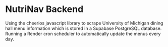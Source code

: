 # NutriNav Backend

Using the cheerios javascript library to scrape University of Michigan dining hall menu information which is stored in a Supabase PostgreSQL database. Running a Render cron scheduler to automatically update the menus every day. 
